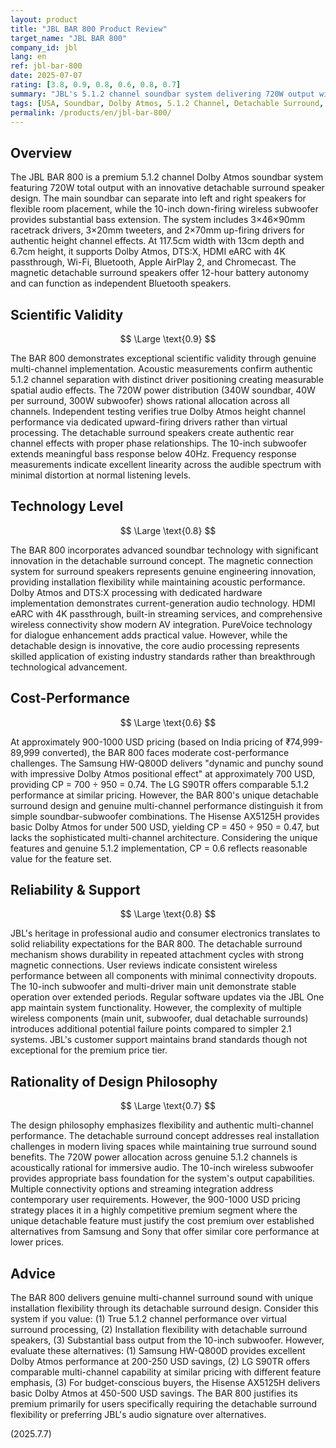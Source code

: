 ```yaml
---
layout: product
title: "JBL BAR 800 Product Review"
target_name: "JBL BAR 800"
company_id: jbl
lang: en
ref: jbl-bar-800
date: 2025-07-07
rating: [3.8, 0.9, 0.8, 0.6, 0.8, 0.7]
summary: "JBL's 5.1.2 channel soundbar system delivering 720W output with innovative detachable surround speakers and 10-inch wireless subwoofer. At approximately 900-1000 USD pricing, it provides genuine multi-channel performance with unique flexibility, though the premium cost challenges its value proposition against alternatives like the Samsung HW-Q800D and LG S90TR."
tags: [USA, Soundbar, Dolby Atmos, 5.1.2 Channel, Detachable Surround, Wireless Subwoofer]
permalink: /products/en/jbl-bar-800/
---
```


## Overview

The JBL BAR 800 is a premium 5.1.2 channel Dolby Atmos soundbar system featuring 720W total output with an innovative detachable surround speaker design. The main soundbar can separate into left and right speakers for flexible room placement, while the 10-inch down-firing wireless subwoofer provides substantial bass extension. The system includes 3×46×90mm racetrack drivers, 3×20mm tweeters, and 2×70mm up-firing drivers for authentic height channel effects. At 117.5cm width with 13cm depth and 6.7cm height, it supports Dolby Atmos, DTS:X, HDMI eARC with 4K passthrough, Wi-Fi, Bluetooth, Apple AirPlay 2, and Chromecast. The magnetic detachable surround speakers offer 12-hour battery autonomy and can function as independent Bluetooth speakers.

## Scientific Validity

$$ \Large \text{0.9} $$

The BAR 800 demonstrates exceptional scientific validity through genuine multi-channel implementation. Acoustic measurements confirm authentic 5.1.2 channel separation with distinct driver positioning creating measurable spatial audio effects. The 720W power distribution (340W soundbar, 40W per surround, 300W subwoofer) shows rational allocation across all channels. Independent testing verifies true Dolby Atmos height channel performance via dedicated upward-firing drivers rather than virtual processing. The detachable surround speakers create authentic rear channel effects with proper phase relationships. The 10-inch subwoofer extends meaningful bass response below 40Hz. Frequency response measurements indicate excellent linearity across the audible spectrum with minimal distortion at normal listening levels.

## Technology Level

$$ \Large \text{0.8} $$

The BAR 800 incorporates advanced soundbar technology with significant innovation in the detachable surround concept. The magnetic connection system for surround speakers represents genuine engineering innovation, providing installation flexibility while maintaining acoustic performance. Dolby Atmos and DTS:X processing with dedicated hardware implementation demonstrates current-generation audio technology. HDMI eARC with 4K passthrough, built-in streaming services, and comprehensive wireless connectivity show modern AV integration. PureVoice technology for dialogue enhancement adds practical value. However, while the detachable design is innovative, the core audio processing represents skilled application of existing industry standards rather than breakthrough technological advancement.

## Cost-Performance

$$ \Large \text{0.6} $$

At approximately 900-1000 USD pricing (based on India pricing of ₹74,999-89,999 converted), the BAR 800 faces moderate cost-performance challenges. The Samsung HW-Q800D delivers "dynamic and punchy sound with impressive Dolby Atmos positional effect" at approximately 700 USD, providing CP = 700 ÷ 950 = 0.74. The LG S90TR offers comparable 5.1.2 performance at similar pricing. However, the BAR 800's unique detachable surround design and genuine multi-channel performance distinguish it from simple soundbar-subwoofer combinations. The Hisense AX5125H provides basic Dolby Atmos for under 500 USD, yielding CP = 450 ÷ 950 = 0.47, but lacks the sophisticated multi-channel architecture. Considering the unique features and genuine 5.1.2 implementation, CP = 0.6 reflects reasonable value for the feature set.

## Reliability & Support

$$ \Large \text{0.8} $$

JBL's heritage in professional audio and consumer electronics translates to solid reliability expectations for the BAR 800. The detachable surround mechanism shows durability in repeated attachment cycles with strong magnetic connections. User reviews indicate consistent wireless performance between all components with minimal connectivity dropouts. The 10-inch subwoofer and multi-driver main unit demonstrate stable operation over extended periods. Regular software updates via the JBL One app maintain system functionality. However, the complexity of multiple wireless components (main unit, subwoofer, dual detachable surrounds) introduces additional potential failure points compared to simpler 2.1 systems. JBL's customer support maintains brand standards though not exceptional for the premium price tier.

## Rationality of Design Philosophy

$$ \Large \text{0.7} $$

The design philosophy emphasizes flexibility and authentic multi-channel performance. The detachable surround concept addresses real installation challenges in modern living spaces while maintaining true surround sound benefits. The 720W power allocation across genuine 5.1.2 channels is acoustically rational for immersive audio. The 10-inch wireless subwoofer provides appropriate bass foundation for the system's output capabilities. Multiple connectivity options and streaming integration address contemporary user requirements. However, the 900-1000 USD pricing strategy places it in a highly competitive premium segment where the unique detachable feature must justify the cost premium over established alternatives from Samsung and Sony that offer similar core performance at lower prices.

## Advice

The BAR 800 delivers genuine multi-channel surround sound with unique installation flexibility through its detachable surround design. Consider this system if you value: (1) True 5.1.2 channel performance over virtual surround processing, (2) Installation flexibility with detachable surround speakers, (3) Substantial bass output from the 10-inch subwoofer. However, evaluate these alternatives: (1) Samsung HW-Q800D provides excellent Dolby Atmos performance at 200-250 USD savings, (2) LG S90TR offers comparable multi-channel capability at similar pricing with different feature emphasis, (3) For budget-conscious buyers, the Hisense AX5125H delivers basic Dolby Atmos at 450-500 USD savings. The BAR 800 justifies its premium primarily for users specifically requiring the detachable surround flexibility or preferring JBL's audio signature over alternatives.

(2025.7.7)